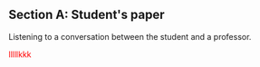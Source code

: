 Section A: Student's paper
------------------
Listening to a conversation between the student and a professor.

<font color=#FF0000>lllllkkk